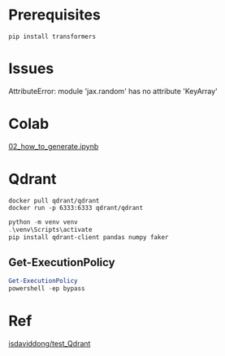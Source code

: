 # Prerequisites
`pip install transformers`

# Issues
AttributeError: module 'jax.random' has no attribute 'KeyArray'

# Colab
[02_how_to_generate.ipynb](https://colab.research.google.com/github/huggingface/blog/blob/main/notebooks/02_how_to_generate.ipynb#scrollTo=XbzZ_IVTtoQe)

# Qdrant
```docker
docker pull qdrant/qdrant
docker run -p 6333:6333 qdrant/qdrant
```
```powershell
python -m venv venv
.\venv\Scripts\activate
pip install qdrant-client pandas numpy faker
```
## Get-ExecutionPolicy
```powershell
Get-ExecutionPolicy
powershell -ep bypass
```

# Ref
[isdaviddong/test_Qdrant](https://github.com/isdaviddong/test_Qdrant)